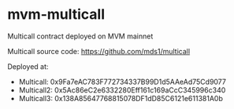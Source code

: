 # mvm-multicall
Multicall contract deployed on MVM mainnet

Multicall source code: https://github.com/mds1/multicall

Deployed at:

- Multicall: 0x9Fa7eAC783F772734337B99D1d5AAeAd75Cd9077
- Multicall2: 0x5Ac86eC2e6332280Eff161c169aCcC345996c340
- Multicall3: 0x138A85647768815078DF1dD85C6121e611381A0b
